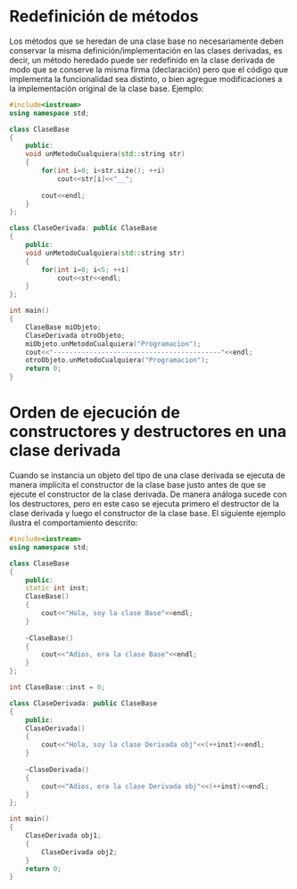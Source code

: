 # Redefinición de métodos

Los métodos que se heredan de una clase base no necesariamente deben conservar la misma definición/implementación en las clases derivadas, es decir, un método heredado puede ser redefinido en la clase derivada de modo que se conserve la misma firma (declaración) pero que el código que implementa la funcionalidad sea distinto, o bien agregue modificaciones a la implementación original de la clase base. Ejemplo:

```C++ runnable
#include<iostream>
using namespace std;

class ClaseBase
{
    public:
	void unMetodoCualquiera(std::string str)
	{
	    for(int i=0; i<str.size(); ++i)
	        cout<<str[i]<<"__";
	        
	    cout<<endl;
    }
};

class ClaseDerivada: public ClaseBase
{
    public:
	void unMetodoCualquiera(std::string str)
	{
	    for(int i=0; i<5; ++i)
	        cout<<str<<endl;
	}
};

int main()
{
	ClaseBase miObjeto;
	ClaseDerivada otroObjeto;
	miObjeto.unMetodoCualquiera("Programacion");
	cout<<"------------------------------------------"<<endl;
	otroObjeto.unMetodoCualquiera("Programacion");
	return 0;
}
```

# Orden de ejecución de constructores y destructores en una clase derivada

Cuando se instancia un objeto del tipo de una clase derivada se ejecuta de manera implícita el constructor de la clase base justo antes de que se ejecute el constructor de la clase derivada. De manera análoga sucede con los destructores, pero en este caso se ejecuta primero el destructor de la clase derivada y luego el constructor de la clase base. El siguiente ejemplo ilustra el comportamiento descrito:


```C++ runnable
#include<iostream>
using namespace std;

class ClaseBase
{
    public:
    static int inst;
	ClaseBase()
	{
	    cout<<"Hola, soy la clase Base"<<endl;
    }
    
    ~ClaseBase()
	{
	    cout<<"Adios, era la clase Base"<<endl;
    }
};

int ClaseBase::inst = 0;

class ClaseDerivada: public ClaseBase
{
    public:
	ClaseDerivada()
	{
	    cout<<"Hola, soy la clase Derivada obj"<<(++inst)<<endl;
    }
    
    ~ClaseDerivada()
	{
	    cout<<"Adios, era la clase Derivada obj"<<(++inst)<<endl;
    }
};

int main()
{
	ClaseDerivada obj1;
	{
	    ClaseDerivada obj2;
	}
	return 0;
}
